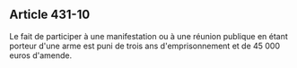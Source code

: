 Article 431-10
----
Le fait de participer à une manifestation ou à une réunion publique en étant
porteur d'une arme est puni de trois ans d'emprisonnement et de 45 000 euros
d'amende.

